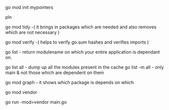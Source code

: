 go mod init mypointers

pln

go mod tidy -( it brings in packages which are needed and also removes which are not necessary )

go mod verify -( helps to verify go.sum hashes and verifies imports ) 

go list - return modulename on which your entire application is dependant on. 
 
 go list all - dump up all the modules present in the cache 
 go list -m all - only main & not those which are dependent on them  

go mod graph - it shows which package is depends on which 


go mod vendor

go run -mod=vendor main.go